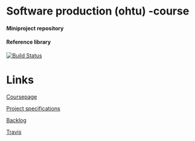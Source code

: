 # Software production (ohtu) -course
#### Miniproject repository

#### Reference library
[![Build Status](https://travis-ci.org/Mahtimursut/ohtu.svg?branch=master)](https://travis-ci.org/Mahtimursut/ohtu)

# Links

[Coursepage](https://github.com/mluukkai/ohtu2016/wiki/miniprojekti)

[Project specifications](https://github.com/mluukkai/ohtu2016/wiki/miniprojekti-speksi)

[Backlog](https://docs.google.com/spreadsheets/d/1bk2U0F3dxHBNpmuwJBrmL_MsDZsPFsWdoeCVLmdjHKU/pubhtml)

[Travis](https://travis-ci.org/Mahtimursut/ohtu)
